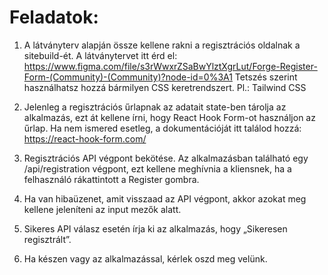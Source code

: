 # Feladatok:
1. A látványterv alapján össze kellene rakni a regisztrációs oldalnak a sitebuild-ét. A látványtervet itt érd el: https://www.figma.com/file/s3rWwxrZSaBwYlztXgrLut/Forge-Register-Form-(Community)-(Community)?node-id=0%3A1 Tetszés szerint használhatsz hozzá bármilyen CSS keretrendszert. Pl.: Tailwind CSS

1. Jelenleg a regisztrációs űrlapnak az adatait state-ben tárolja az alkalmazás, ezt át kellene írni, hogy React Hook Form-ot használjon az űrlap. Ha nem ismered esetleg, a dokumentációját itt találod hozzá: https://react-hook-form.com/

1. Regisztrációs API végpont bekötése. Az alkalmazásban található egy /api/registration végpont, ezt kellene meghívnia a kliensnek, ha a felhasználó rákattintott a Register gombra.

1. Ha van hibaüzenet, amit visszaad az API végpont, akkor azokat meg kellene jeleníteni az input mezők alatt.

1. Sikeres API válasz esetén írja ki az alkalmazás, hogy „Sikeresen regisztrált”.

1. Ha készen vagy az alkalmazással, kérlek oszd meg velünk.
